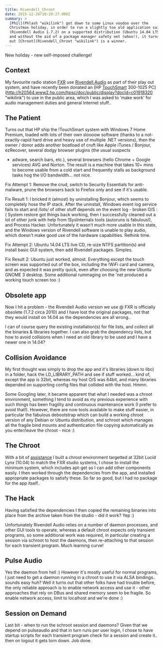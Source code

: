 ```yaml
---
title: Rivendell_Chroot
date: 2015-12-28T10:20:27.000Z
summary: >
  [Phil](Phlash "wikilink") got down to some Linux voodoo over the
  Christmas holiday, in order to run a slightly too old application suite
  (Rivendell Audio 1.7.2) on a supported distribution (Ubuntu 14.04 LTS),
  and without the aid of a package manager safety net (whoo!), it turns
  out [Chroot](Rivendell_Chroot "wikilink") is a winner.
---
```

New holiday - new self-imposed challenge!

Context
-------

My favourite radio station
[FXR](http://www.felixstoweradio.org.uk "wikilink") use [Rivendell
Audio](http://www.rivendellaudio.org "wikilink") as part of their play
out system, and have recently been donated an [HP
[TouchSmart](TouchSmart "wikilink") 300-1025
PC](http://h20564.www2.hp.com/hpsc/doc/public/display?docId=c01918320 "wikilink")
to use in the public area, which I was asked to \'make work\' for audio
management duties and general Internet stuff..

The Patient
-----------

Turns out that HP ship the !TouchSmart system with Windows 7 Home
Premium, loaded with lots of their own sloooow software (thanks to a
not-exactly-rapid hard drive and heavy use of multiple .NET versions),
then the owner / donor adds another boatload of cruft like Apple iTunes
/ Bonjour, ezRecover, several dodgy browser plugins (the usual suspects
- adware, search bars, etc.), several browsers (hello Chrome + Google
services) AVG and Norton. The result is a machine that takes 10+ mins to
become usable from a cold start and frequently stalls as background
tasks hog the I/O bandwidth\... not nice.

Fix Attempt 1: Remove the crud, switch to Security Essentials for
anti-malware, prune the browsers back to Firefox only and see if it\'s
usable.

Fix Result 1: I bricked it (almost) by uninstalling Bonjour, which seems
to completely hose the IP stack. After the uninstall, Windows event log
service fails to start and /lots/ of other stuff depends on the event
log - broken O/S :( System restore got things back working, then I
successfully cleaned out a lot of other junk with help from
!SysInternals tools (autoruns is fabulous!), and Process Hacker.
Unfortunately it wasn\'t much more usable in this state, and the Windows
version of Rivendell software is unable to play audio, which doesn\'t
make good use of the hardware capabilities. Rethink time.

Fix Attempt 2: Ubuntu 14.04 LTS live CD, re-size NTFS partition(s) and
install basic GUI system, then add Rivendell packages. Simples.

Fix Result 2: Ubuntu just worked, almost. Everything except the touch
screen was supported out of the box, including the !WiFi card and
camera, and as expected it was pretty quick, even after choosing the new
Ubuntu GNOME 3 desktop. Some additional rummaging on the \'net produced
a working touch screen too :)

Obsolete app
------------

Now I hit a problem - the Rivendell Audio version we use @ FXR is
officially obsolete (1.7.2 circa 2010) and I have lost the original
packages, not that they would install on 14.04 as the dependencies are
all wrong..

I can of course query the existing installation(s) for file lists, and
collect all the binaries & libraries together. I can also grab the
dependency lists, but how to avoid collisions when I need an old library
to be used and I have a newer one in 14.04?

Collision Avoidance
-------------------

My first thought was simply to drop the app and it\'s libraries (down to
libc) in a folder, hack the LD\_LIBRARY\_PATH and see if stuff
worked\... kind of, except the app is 32bit, whereas my host O/S was
64bit, and many libraries depended on supporting config files that
collided with the host. Hmmn.

Some Googling later, it became apparent that what I needed was a chroot
environment, something I tend to avoid as my previous experience with
such things has been fragility and continuous maintenance work (I prefer
to avoid that!). However, there are now tools available to make stuff
easier, in particular the fabulous debootstrap which can build a working
chroot version of any Debian or Ubuntu distribution, and schroot which
manages all the fragile bind mounts and authentication file copying
automatically as you enter/leave the chroot - nice :)

The Chroot
----------

With a bit of
[assistance](https://wiki.ubuntu.com/DebootstrapChroot "wikilink") I
built a chroot environment targetted at 32bit Lucid Lynx (10.04) to
match the FXR studio systems, I chose to install the minimum system,
which includes apt-get so I can add other components easily. I then
worked through the dependencies from the app, and installed appropriate
packages to satisfy these. So far so good, but I had no package for the
app itself..

The Hack
--------

Having satisfied the dependencies I then copied the remaining binaries
into place from the archive taken from the studio - did it work? Yep :)

Unfortunately Rivendell Audio relies on a number of daemon processes,
and other GUI tools to operate, whereas a default chroot expects only
transient programs, so some additional work was required, in particular
creating a session via schroot to host the daemons, then re-attaching to
that session for each transient program. Much learning curve!

Pulse Audio
-----------

Yes the daemon from hell :) However it\'s mostly useful for normal
programs, I just need to get a daemon running in a chroot to use it via
ALSA bindings.. sounds easy huh? Well it turns out that other folks have
had trouble before, the only reliable approach is to enable network
access and use it - other approaches that rely on DBus and shared memory
seem to be fragile. So enable network access, limit to localhost and
we\'re done :)

Session on Demand
-----------------

Last bit - when to run the schroot session and daemons? Given that we
depend on pulseaudio and that in turn runs per user login, I chose to
have startup scripts for each transient program check for a session and
create it.. then on logout it gets torn down. Job done.
